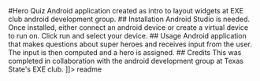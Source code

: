 <snippet>
  <content>
#Hero Quiz
Android application created as intro to layout widgets at EXE club android development group. 
## Installation
Android Studio is needed.  Once installed, either connect an android device or create a virtual device to run on.  Click run and select your device.
## Usage
Android application that makes questions about super heroes and receives input from the user.  The input is then computed and a hero is assigned.
## Credits
This was completed in collaboration with the android development group at Texas State's EXE club.
]]></content>
  <tabTrigger>readme</tabTrigger>
</snippet>
